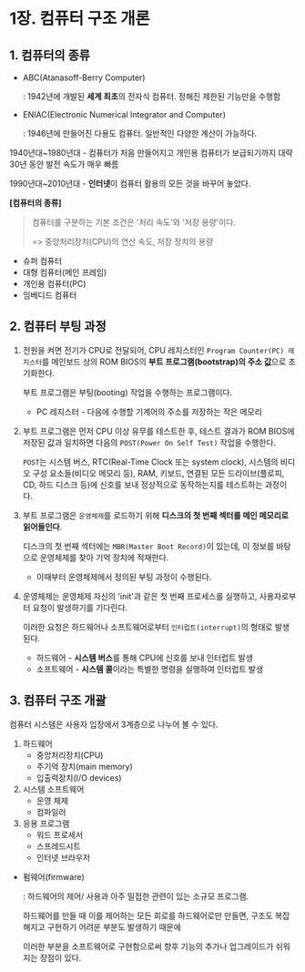 # 1장. 컴퓨터 구조 개론

## 1. 컴퓨터의 종류

- ABC(Atanasoff-Berry Computer)

  : 1942년에 개발된 **세계 최초**의 전자식 컴퓨터. 정해진 제한된 기능만을 수행함

- ENIAC(Electronic Numerical Integrator and Computer)

  : 1946년에 만들어진 다용도 컴퓨터. 일반적인 다양한 계산이 가능하다.

1940년대~1980년대 - 컴퓨터가 처음 만들어지고 개인용 컴퓨터가 보급되기까지 대략 30년 동안 발전 속도가 매우 빠름

1990년대~2010년대 - **인터넷**이 컴퓨터 활용의 모든 것을 바꾸어 놓았다.

**[컴퓨터의 종류]**

> 컴퓨터를 구분하는 기본 조건은 '처리 속도'와 '저장 용량'이다.
>
> => 중앙처리장치(CPU)의 연산 속도, 저장 장치의 용량

- 슈퍼 컴퓨터
- 대형 컴퓨터(메인 프레임)
- 개인용 컴퓨터(PC)
- 임베디드 컴퓨터



## 2. 컴퓨터 부팅 과정

1. 전원을 켜면 전기가 CPU로 전달되어, CPU 레지스터인 `Program Counter(PC) 레지스터`를 메인보드 상의 ROM BIOS의 **부트 프로그램(bootstrap)의 주소 값**으로 초기화한다.

   부트 프로그램은 부팅(booting) 작업을 수행하는 프로그램이다.

   - PC 레지스터 - 다음에 수행할 기계어의 주소를 저장하는 작은 메모리

2. 부트 프로그램은 먼저 CPU 이상 유무를 테스트한 후, 테스트 결과가 ROM BIOS에 저장된 값과 일치하면 다음의 `POST(Power On Self Test)` 작업을 수행한다.

   `POST`는 시스템 버스, RTC(Real-Time Clock 또는 system clock), 시스템의 비디오 구성 요소들(비디오 메모리 등), RAM, 키보드, 연결된 모든 드라이브(플로피, CD, 하드 디스크 등)에 신호를 보내 정상적으로 동작하는지를 테스트하는 과정이다.

3. 부트 프로그램은 `운영체제`를 로드하기 위해 **디스크의 첫 번째 섹터를 메인 메모리로 읽어들인다**.

   디스크의 첫 번째 섹터에는 `MBR(Master Boot Record)`이 있는데, 이 정보를 바탕으로 운영체제를 찾아 기억 장치에 적재한다.

   - 이때부터 운영체제에서 정의된 부팅 과정이 수행된다.

4. 운영체제는 운영체제 자신의 'init'과 같은 첫 번째 프로세스를 실행하고, 사용자로부터 요청이 발생하기를 기다린다.

   이러한 요청은 하드웨어나 소프트웨어로부터 `인터럽트(interrupt)`의 형태로 발생된다.

   - 하드웨어 - **시스템 버스**를 통해 CPU에 신호를 보내 인터럽트 발생
   - 소프트웨어 - **시스템 콜**이라는 특별한 명령을 실행하여 인터럽트 발생



## 3. 컴퓨터 구조 개괄

컴퓨터 시스템은 사용자 입장에서 3계층으로 나누어 볼 수 있다.

1. 하드웨어
   - 중앙처리장치(CPU)
   - 주기억 장치(main memory)
   - 입출력장치(I/O devices)
2. 시스템 소프트웨어
   - 운영 체제
   - 컴파일러
3. 응용 프로그램
   - 워드 프로세서
   - 스프레드시트
   - 인터넷 브라우저 

* 펌웨어(firmware) 

  : 하드웨어의 제어/ 사용과 아주 밀접한 관련이 있는 소규모 프로그램.

  하드웨어를 만들 때 이를 제어하는 모든 회로를 하드웨어로만 만들면, 구조도 복잡해지고 구현하기 어려운 부분도 발생하기 때문에

  이러한 부분을 소프트웨어로 구현함으로써 향후 기능의 추가나 업그레이드가 쉬워지는 장점이 있다.